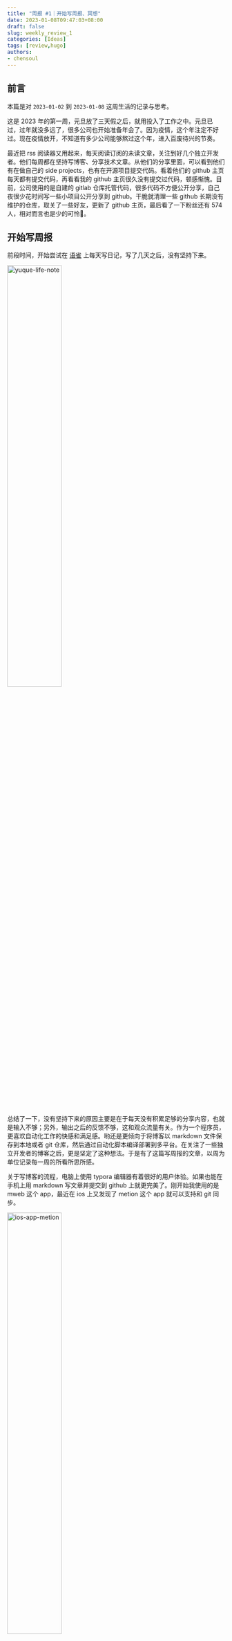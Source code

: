 ```yaml
---
title: "周报 #1｜开始写周报、冥想"
date: 2023-01-08T09:47:03+08:00
draft: false
slug: weekly_review_1
categories: [Ideas]
tags: [review,hugo]
authors:
- chensoul 
---
```


## 前言

本篇是对 `2023-01-02` 到 `2023-01-08` 这周生活的记录与思考。

这是 2023 年的第一周，元旦放了三天假之后，就用投入了工作之中。元旦已过，过年就没多远了，很多公司也开始准备年会了。因为疫情，这个年注定不好过。现在疫情放开，不知道有多少公司能够熬过这个年，进入百废待兴的节奏。

最近把 rss 阅读器又用起来，每天阅读订阅的未读文章，关注到好几个独立开发者。他们每周都在坚持写博客、分享技术文章。从他们的分享里面，可以看到他们有在做自己的 side projects，也有在开源项目提交代码。看着他们的 github 主页每天都有提交代码，再看看我的 github 主页很久没有提交过代码，顿感惭愧。目前，公司使用的是自建的 gitlab 仓库托管代码，很多代码不方便公开分享，自己夜很少花时间写一些小项目公开分享到 github。干脆就清理一些 github 长期没有维护的仓库，取关了一些好友，更新了 github 主页，最后看了一下粉丝还有 574 人，相对而言也是少的可怜🥺。

## 开始写周报

前段时间，开始尝试在 [语雀](https://www.yuque.com/chensoul) 上每天写日记，写了几天之后，没有坚持下来。

<img src="http://chensoul.oss-cn-hangzhou.aliyuncs.com/images/yuque-life-note.png" alt="yuque-life-note" style="width: 50%"/>

总结了一下，没有坚持下来的原因主要是在于每天没有积累足够的分享内容，也就是输入不够；另外，输出之后的反馈不够，这和观众流量有关。作为一个程序员，更喜欢自动化工作的快感和满足感。哟还是更倾向于将博客以 markdown 文件保存到本地或者 git 仓库，然后通过自动化脚本编译部署到多平台。在关注了一些独立开发者的博客之后，更是坚定了这种想法。于是有了这篇写周报的文章，以周为单位记录每一周的所看所思所感。

关于写博客的流程，电脑上使用 typora 编辑器有着很好的用户体验。如果也能在手机上用 markdown 写文章并提交到 github 上就更完美了。刚开始我使用的是 mweb 这个 app，最近在 ios 上又发现了 metion 这个 app 就可以支持和 git 同步。

<img src="http://chensoul.oss-cn-hangzhou.aliyuncs.com/images/ios-app-metion.png" alt="ios-app-metion" style="width: 50%"/>

这篇文章就是通过 metion 编写和提交的。图片是本地上传的，图片名称应该是一串随机数，待文章发布之后，需要将图片重命名为有意义的名称，这样方便在图床里查阅和管理。

<img src="http://chensoul.oss-cn-hangzhou.aliyuncs.com/images/metion-writing-first-blog.png" alt="metion-writing-first-blog" style="width: 50%"/>

关于图片的宽度设置，特别是竖形图，建议将宽度设置为一半。设置方法是：在 md 文件里使用 `img` 标签引入图片，这样就可以添加一个 `sytle="width: 50%"` 来设置宽度。例如，上面图片就是这样设置的。

```html
<img src="http://chensoul.oss-cn-hangzhou.aliyuncs.com/images/ios-app-metion.png" alt="ios-app-metion" style="width: 50%">
```

## 内观冥想

这个月参加了一个内观冥想 21 天训练营，每天早上 7 点到 8 点是上课时间，正好也是我上班时间。在听了几天课程并打卡之后，就放弃了。

21 天课程内容，每天的主题分别是：

- 目标
- 计划
- 结果
- 比较
- 抱怨
- 后悔
- 他应该知道自己错了
- 不可能


### 目标

> 今日内观冥想主题是目标
>
> 静静地放空自己，回想自己关注目标的记忆。好像自己曾经设立过很多目标，又好像什么都没有。目标是什么，好像描述不出来，又琢磨不透。
>
> 曾经立下的那些目标算是目标吗？他们可以实现吗？他们实现了吗？为什么没有实现呢？无志之人常立志，有志之人立常志。远的不说，先看看 2022 年实现了哪些目标。读书，是彻底放下了；健身，元旦前减到 130 斤的目标在“阳康后不要剧烈运动”的说辞下耽误了；定投，也是终止了；买车，车是消耗品；结婚，实现了。
>
> 算了下，实现了的目标也就是结婚了。少的可怜。为什么会这样呢？大抵是自己不够自律，没有持续的坚持，也没有及时的反思和调整。也就是自我察觉不够吧！或者说没有养成自我察觉的方法和习惯。这也就是为什么要参加 21 天内观训练营的原因吧。
>
> 一个人很难认清自身的局限性，很难扩大自己的认知，多与身边的人交流和学习，通过观他人，再来思自己，应该可以提升自己的察觉意识。


### 计划

>今日内观冥想主题是计划。
>
>早上冥想是在地铁，冥想的时候放空自己，感受自己的思绪、情绪和身体的注意力。因为是站着，注意力一会儿在脚上，一会儿在手上，不能完全地放空自己。想必要是完全放松，估计就站不住了吧。
>
>冥想地过程中，重要的是感受和观察。感受当下的感受，观察自己的观察，任有他们流动和发展。所谓没有绝对的对与错，冥想的过程中，重要的是作为一个旁观者，不要有过多的主观意识。



### 结果

>今天的内观冥想主题是结果。
>
>把身体挂在钩子上，静静地观察和感受。一方面感受身体，一方面会思考自己对结果的理解。什么是结果？自己过去一年取得了什么样的结果？为什么没有取得？



### 比较

>今日内观冥想主题是比较。冥想时，观察自己的感受、情绪、想法，他们可能是任何样子的。不管是怎样的，他们都是正常的，都是他们本来的样子，也就是空性。
>
>把比较这个念头挂起来，静静地看比较这两个字。然后开始觉察比较这两个字。这个时候，大脑开始在思考比较这个念头是什么。思绪在变化的时候，对对比较这个念头的感受也在变化。无论如何变化，自己都不要干预。当自己有了比较这个念头，自己的感受是失望的。失望自己不如别人，不如过去。失望过后，又不服气，又暗下决心要好好努力。这个过程中，我是我的主人，是我在有着各种各样的感受。如果我能控制自己的情绪，就能控制自己的行为。



### 抱怨

>今日冥想主题是抱怨。
>
>生活中有什么抱怨的？抱怨又解决不了问题？问题又不是自己造成的，可能是别人造成的！别人的事情是别人的事情，自己的事情是自己造成。别人的事情，你管不了，你能管理的是你自己的。管好自己的心态情绪和行为，因为抱怨解决不了别人的问题，也解决不了自己的事情。甚至你的抱怨还会给别人带来负能量，给你们带来争吵，给自己带来蛮烦，给自己地能力和情绪带来消耗。与其消耗自己，还不如提升自己。有时候不要局限在自己的思维里，换个角度，提升格局，一切事情都不是事情了。这个世界哪有那么多所谓重要的事情。那些今天你看来很重要的事儿，在十年二十年之后，根本就不值得一提。所以很多时候，要用发展的眼光看问题。一切都会过去，一切都会好起来。当你这样想的时候，在你心里在你眼前，就没有什么烦恼了，也就不会抱怨了。



## 好物分享

几个截图软件：

- [TinySnap](https://immmmm.com/chrome-extensions-tinysnap/) Chrome 截图插件，支持设置背景

- Snipaste 截图



EOF